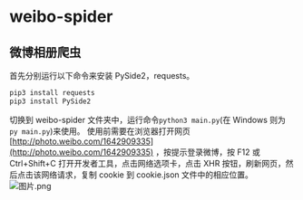 # weibo-spider

## 微博相册爬虫
首先分别运行以下命令来安装 PySide2，requests。

```bash
pip3 install requests
pip3 install PySide2
```

切换到 weibo-spider 文件夹中，运行命令`python3 main.py`(在 Windows 则为 `py main.py`)来使用。
使用前需要在浏览器打开网页 [http://photo.weibo.com/1642909335](http://photo.weibo.com/1642909335) ，按提示登录微博，按 F12 或 Ctrl+Shift+C 打开开发者工具，点击网络选项卡，点击 XHR 按钮，刷新网页，然后点击该网络请求，复制 cookie 到 cookie.json 文件中的相应位置。
![图片.png](https://i.loli.net/2019/09/06/6b2qIQNjYDsTWZV.png)
